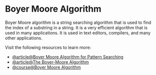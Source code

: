 # Boyer Moore Algorithm

Boyer Moore algorithm is a string searching algorithm that is used to find the index of a substring in a string. It is a very efficient algorithm that is used in many applications. It is used in text editors, compilers, and many other applications.

Visit the following resources to learn more:

- [@article@Boyer Moore Algorithm for Pattern Searching](https://www.geeksforgeeks.org/boyer-moore-algorithm-for-pattern-searching/)
- [@article@The Boyer-Moore Algorithm](https://www.javatpoint.com/daa-boyer-moore-algorithm)
- [@course@Boyer Moore Algorithm](https://www.coursera.org/learn/algorithms-part2/lecture/CYxOT/boyer-moore)
